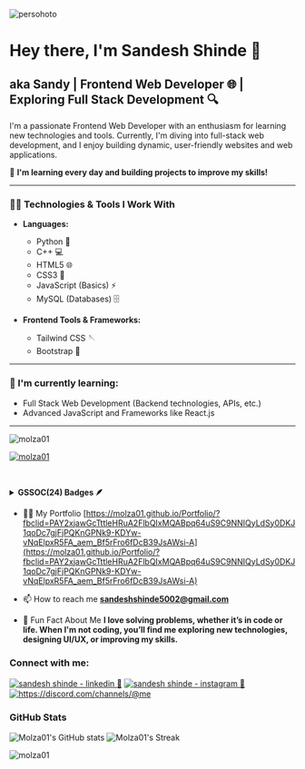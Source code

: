 




![persohoto](https://github.com/user-attachments/assets/d2a13525-7830-4f9e-961b-951070e20e1b)







# Hey there, I'm Sandesh Shinde 👋

## aka Sandy | Frontend Web Developer 🌐 | Exploring Full Stack Development 🔍

I'm a passionate Frontend Web Developer with an enthusiasm for learning new technologies and tools. Currently, I'm diving into full-stack web development, and I enjoy building dynamic, user-friendly websites and web applications. 

🚀 **I'm learning every day and building projects to improve my skills!**

---

### 🧑‍💻 Technologies & Tools I Work With

- **Languages:** 
  - Python 🐍
  - C++ 💻
  - HTML5 🌐
  - CSS3 🎨
  - JavaScript (Basics) ⚡
  - MySQL (Databases) 🗄️

- **Frontend Tools & Frameworks:**
  - Tailwind CSS 🪡
  - Bootstrap 💠

---

### 🌱 I'm currently learning:
- Full Stack Web Development (Backend technologies, APIs, etc.)
- Advanced JavaScript and Frameworks like React.js

---

<p align="left"> <img src="https://komarev.com/ghpvc/?username=molza01&label=Profile%20views&color=0e75b6&style=flat" alt="molza01" /> </p>

<p align="left"> <a href="https://github.com/ryo-ma/github-profile-trophy"><img src="https://github-profile-trophy.vercel.app/?username=molza01" alt="molza01" /></a> </p>

<p align="left"> <a href="https://twitter.com/" target="blank"><img src="https://img.shields.io/twitter/follow/?logo=twitter&style=for-the-badge" alt="" /></a> </p>

<details>	
 <summary><b>GSSOC(24) Badges 🪶</b></summary><br>
<div style='display:flex; align-items:center; gap: 10px;' align='center'><a href="https://gssoc.girlscript.tech/leaderboard">
<img src="https://raw.githubusercontent.com/GSSoC24/Postman-Challenge/main/docs/assets/Postman%20White.png" width="100px" height="100px" />
  <img src="https://raw.githubusercontent.com/GSSoC24/Postman-Challenge/main/docs/assets/1.png" width="100px" height="100px" />
  <img src="https://raw.githubusercontent.com/GSSoC24/Postman-Challenge/main/docs/assets/2.png" width="100px" height="100px" />
  <img src="https://raw.githubusercontent.com/GSSoC24/Postman-Challenge/main/docs/assets/3.png" width="100px" height="100px" />
  <img src="https://raw.githubusercontent.com/GSSoC24/Postman-Challenge/main/docs/assets/4.png" width="100px" height="100px" />
  <img src="https://raw.githubusercontent.com/GSSoC24/Postman-Challenge/main/docs/assets/5.png" width="100px" height="100px" />
  <img src="https://raw.githubusercontent.com/GSSoC24/Postman-Challenge/main/docs/assets/6.png" width="105px" height="105px" />
  <img src="https://raw.githubusercontent.com/GSSoC24/Postman-Challenge/main/docs/assets/7.png" width="100px" height="100px" />
  <img src="https://raw.githubusercontent.com/GSSoC24/Postman-Challenge/main/docs/assets/8.png" width="100px" height="100px" />
  <img src="https://raw.githubusercontent.com/GSSoC24/Contributor/refs/heads/main/assets/Code%20Luminary.png" width="105px" height="105px" />
  <img src="https://raw.githubusercontent.com/GSSoC24/Contributor/refs/heads/main/assets/Git%20Explorer.png" width="100px" height="100px" />
  <img src="https://raw.githubusercontent.com/GSSoC24/Contributor/refs/heads/main/assets/Pull%20Expert.png" width="100px" height="100px" /></a>
</div>
</details>





- 👨‍💻 My Portfolio [https://molza01.github.io/Portfolio/?fbclid=PAY2xjawGcTttleHRuA2FlbQIxMQABpq64uS9C9NNIQyLdSy0DKJ1qoDc7gjFjPQKnGPNk9-KDYw-vNqElpxR5FA_aem_Bf5rFro6fDcB39JsAWsi-A](https://molza01.github.io/Portfolio/?fbclid=PAY2xjawGcTttleHRuA2FlbQIxMQABpq64uS9C9NNIQyLdSy0DKJ1qoDc7gjFjPQKnGPNk9-KDYw-vNqElpxR5FA_aem_Bf5rFro6fDcB39JsAWsi-A)

- 📫 How to reach me **sandeshshinde5002@gmail.com**

- 🌟 Fun Fact About Me **I love solving problems, whether it’s in code or life. When I'm not coding, you’ll find me exploring new technologies, designing UI/UX, or improving my skills.**

<h3 align="left">Connect with me:</h3>
<p align="left">
<a href="https://linkedin.com/in/sandesh shinde - linkedin 💼" target="blank"><img align="center" src="https://raw.githubusercontent.com/rahuldkjain/github-profile-readme-generator/master/src/images/icons/Social/linked-in-alt.svg" alt="sandesh shinde - linkedin 💼" height="30" width="40" /></a>
<a href="https://instagram.com/sandesh shinde - instagram 📸" target="blank"><img align="center" src="https://raw.githubusercontent.com/rahuldkjain/github-profile-readme-generator/master/src/images/icons/Social/instagram.svg" alt="sandesh shinde - instagram 📸" height="30" width="40" /></a>
<a href="https://discord.gg/https://discord.com/channels/@me" target="blank"><img align="center" src="https://raw.githubusercontent.com/rahuldkjain/github-profile-readme-generator/master/src/images/icons/Social/discord.svg" alt="https://discord.com/channels/@me" height="30" width="40" /></a>
</p>





### GitHub Stats

![Molza01's GitHub stats](https://github-readme-stats.vercel.app/api?username=Molza01&show_icons=true&theme=radical)
![Molza01's Streak](https://streak-stats.demolab.com/?user=Molza01&theme=radical)





<p><img align="left" src="https://github-readme-stats.vercel.app/api/top-langs?username=molza01&show_icons=true&locale=en&layout=compact" alt="molza01" /></p>



